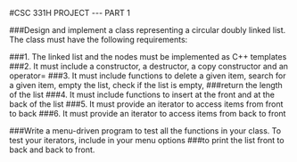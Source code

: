 
#CSC 331H        PROJECT    ---       PART 1       


###Design and implement a class representing a circular doubly linked list. The class must have the following requirements:

###1.	The linked list and the nodes must be implemented as  C++ templates
###2.	It must include a constructor, a destructor, a copy constructor and an operator=
###3.	It must include functions to delete a given item, search for a given item, empty the list, check if the list is empty, ###return the length of the list 
###4.	It must include functions to insert at the front and at the back of the list
###5.	It must provide an iterator to access items from front to back
###6.	It must provide an iterator to access items from back to front


###Write a menu-driven program to test all the functions in your class. To test your iterators, include in your menu options ###to print the list front to back and back to front.
